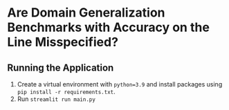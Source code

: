 # Are Domain Generalization Benchmarks with Accuracy on the Line Misspecified? 

## Running the Application
1) Create a virtual environment with `python=3.9` and install packages using `pip install -r requirements.txt`. 
2) Run `streamlit run main.py`
